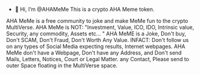 - 👋 Hi, I’m @AHAMeMe
This is a crypto AHA Meme token.

AHA MeMe is a free community to joke and make MeMe fun to the crypto MultiVerse.
AHA MeMe is NOT: "Investment, Value, ICO, IDO, Intrinsic value, Security, any commodity, Assets etc... "
AHA MeME is a Joke, Don't buy, Don't SCAM, Don't Fraud, Don't Worth Any Value.
INFACT: Don't follow us on any types of Social Media expecting results, Internet webpages.
AHA MeMe don't have a Webpage, Don't have any Address, and Don't send Mails, Letters, Notices, Court or Legal Matter. 
any Contact, Please send to outer Space floating in the MultiVerse space.

<!---
AHAMeMe/AHAMeMe is a ✨ special ✨ repository because its `README.md` (this file) appears on your GitHub profile.
You can click the Preview link to take a look at your changes.
--->
